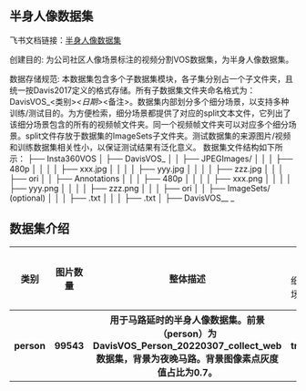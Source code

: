 
## 半身人像数据集
飞书文档链接：[半身人像数据集 ](https://arashivision.feishu.cn/wiki/wikcniCN0MBQANz2a9ogbWvd4fc)  


创建目的: 为公司社区人像场景标注的视频分割VOS数据集，为半身人像数据集。

数据存储规范: 本数据集包含多个子数据集模块，各子集分别占一个子文件夹，且统一按Davis2017定义的格式存储。所有子数据集文件夹命名格式为：DavisVOS_<类别>_<日期>_<备注>。数据集内部划分多个细分场景，以支持多种训练/测试目的。为方便检索，细分场景都提供了对应的split文本文件，它列出了该细分场景包含的所有的视频帧文件夹。同一个视频帧文件夹可以对应多个细分场景。split文件存放于数据集的ImageSets子文件夹。测试数据集的来源图片/视频和训练数据集相关性小，以保证测试结果有泛化意义。
 数据集文件结构如下所示：
├── Insta360VOS
│ ├── DavisVOS_<object-cls>_<date-1>_<aaa>
│ │ ├── JPEGImages/
│ │ │ ├── 480p
│ │ │ │ ├── xxx.jpg
│ │ │ │ ├── yyy.jpg
│ │ │ │ ├── zzz.jpg
│ │ │ ├── ori
│ │ ├── Annotations
│ │ │ ├── 480p
│ │ │ │ ├── xxx.png
│ │ │ │ ├── yyy.png
│ │ │ │ ├── zzz.png
│ │ │ ├── ori
│ │ ├── ImageSets/ (optional)
│ │ │ ├── <split-1>.txt
│ │ │ ├── <split-2>.txt
│ ├── DavisVOS_<object-cls>_ <date-2>_<bbb>

## 数据集介绍

<table>
    <tr>
        <th rowspan="2"> 类别 </th> 
        <th rowspan="2"> 图片数量 </th> 
        <th rowspan="2"> 整体描述 </th> 
        <th colspan="5"> 划分(split) </th>  
    </tr>
    <tr> 
        <td> 细分场景 </td>
        <td> 标注文件 </td>
        <td> 图片数量 </td>
        <td> 检测框数量 </td>
        <td> 细分描述 </td>
    </tr>
    <tr> 
        <th> person </th>  
        <th> 99543 </th> 
        <th> 用于马路延时的半身人像数据集。前景（person）为DavisVOS_Person_20220307_collect_web数据集，背景为夜晚马路。背景图像素点灰度值占比为0.7。 </th> 
        <th> train </th> 
        <th> None </th>  
        <th> None </th> 
        <th> None </th> 
        <th> None </th>   
    </tr>
</table>
